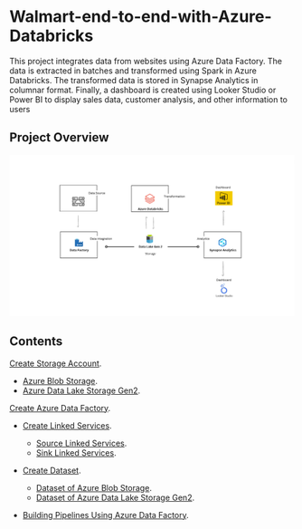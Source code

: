# Walmart-end-to-end-with-Azure-Databricks
This project integrates data from websites using Azure Data Factory. The data is extracted in batches and transformed using Spark in Azure Databricks. The transformed data is stored in Synapse Analytics in columnar format. Finally, a dashboard is created using Looker Studio or Power BI to display sales data, customer analysis, and other information to users
## Project Overview
![0](/images/0.png)

## Contents 
[Create Storage Account](sections/01-storage-accounts.md).<br> 
- [Azure Blob Storage](sections/01-storage-accounts.md).<br>
- [Azure Data Lake Storage Gen2](sections/01-storage-accounts.md).<br>

[Create Azure Data Factory](sections/01-storage-accounts.md).<br>
- [Create Linked Services](sections/01-storage-accounts.md).<br>
  - [Source Linked Services](sections/01-storage-accounts.md).<br>
  - [Sink Linked Services](sections/01-storage-accounts.md).<br>

- [Create Dataset](sections/01-storage-accounts.md).<br>
  - [Dataset of Azure Blob Storage](sections/01-storage-accounts.md).<br>
  - [Dataset of Azure Data Lake Storage Gen2](sections/01-storage-accounts.md).<br>

- [Building Pipelines Using Azure Data Factory](sections/01-storage-accounts.md).<br>
